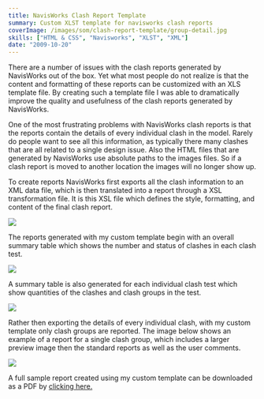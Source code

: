 ```yaml
---
title: NavisWorks Clash Report Template
summary: Custom XLST template for navisworks clash reports
coverImage: /images/som/clash-report-template/group-detail.jpg
skills: ["HTML & CSS", "Navisworks", "XLST", "XML"]
date: "2009-10-20"
---
```


There are a number of issues with the clash reports generated by NavisWorks out of the box. Yet what most people do not realize is that the content and formatting of these reports can be customized with an XLS template file. By creating such a template file I was able to dramatically improve the quality and usefulness of the clash reports generated by NavisWorks.

One of the most frustrating problems with NavisWorks clash reports is that the reports contain the details of every individual clash in the model. Rarely do people want to see all this information, as typically there many clashes that are all related to a single design issue. Also the HTML files that are generated by NavisWorks use absolute paths to the images files. So if a clash report is moved to another location the images will no longer show up.

To create reports NavisWorks first exports all the clash information to an XML data file, which is then translated into a report through a XSL transformation file. It is this XSL file which defines the style, formatting, and content of the final clash report.

![](/images/som/clash-report-template/2012-04-11_224336.png)

The reports generated with my custom template begin with an overall summary table which shows the number and status of clashes in each clash test.

![](/images/som/clash-report-template/summary-table.jpg)

A summary table is also generated for each individual clash test which show quantities of the clashes and clash groups in the test.

![](/images/som/clash-report-template/test-table.jpg)

Rather then exporting the details of every individual clash, with my custom template only clash groups are reported. The image below shows an example of a report for a single clash group, which includes a larger preview image then the standard reports as well as the user comments.

![](/images/som/clash-report-template/group-detail.jpg)

A full sample report created using my custom template can be downloaded as a PDF by [clicking here.](/images/som/clash-report-template/SOM-Clash-Report.pdf)
